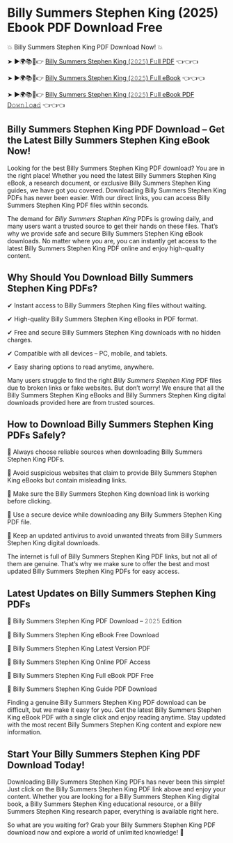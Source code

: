 # Billy Summers Stephen King (2025) Ebook PDF Download Free

💥 Billy Summers Stephen King PDF Download Now! 💥

➤ ►🌍📚📱👉 [Billy Summers Stephen King (𝟸𝟶𝟸𝟻) F𝚞ll PDF](https://getpdf.xyz/billy-summers-stephen-king) 👈👈👈


➤ ►🌍📚📱👉 [Billy Summers Stephen King (𝟸𝟶𝟸𝟻) F𝚞ll eBook](https://getpdf.xyz/billy-summers-stephen-king) 👈👈👈


➤ ►🌍📚📱👉 [Billy Summers Stephen King (𝟸𝟶𝟸𝟻) F𝚞ll eBook PDF D𝚘𝚠𝚗𝚕𝚘a𝚍](https://getpdf.xyz/billy-summers-stephen-king) 👈👈👈


## Billy Summers Stephen King PDF Download – Get the Latest Billy Summers Stephen King eBook Now!

Looking for the best Billy Summers Stephen King PDF download? You are in the right place! Whether you need the latest Billy Summers Stephen King eBook, a research document, or exclusive Billy Summers Stephen King guides, we have got you covered. Downloading Billy Summers Stephen King PDFs has never been easier. With our direct links, you can access Billy Summers Stephen King PDF files within seconds.

The demand for *Billy Summers Stephen King* PDFs is growing daily, and many users want a trusted source to get their hands on these files. That’s why we provide safe and secure Billy Summers Stephen King eBook downloads. No matter where you are, you can instantly get access to the latest Billy Summers Stephen King PDF online and enjoy high-quality content.

## Why Should You Download Billy Summers Stephen King PDFs?

✔ Instant access to Billy Summers Stephen King files without waiting.

✔ High-quality Billy Summers Stephen King eBooks in PDF format.

✔ Free and secure Billy Summers Stephen King downloads with no hidden charges.

✔ Compatible with all devices – PC, mobile, and tablets.

✔ Easy sharing options to read anytime, anywhere.

Many users struggle to find the right *Billy Summers Stephen King* PDF files due to broken links or fake websites. But don’t worry! We ensure that all the Billy Summers Stephen King eBooks and Billy Summers Stephen King digital downloads provided here are from trusted sources.

## How to Download Billy Summers Stephen King PDFs Safely?

📌 Always choose reliable sources when downloading Billy Summers Stephen King PDFs.

📌 Avoid suspicious websites that claim to provide Billy Summers Stephen King eBooks but contain misleading links.

📌 Make sure the Billy Summers Stephen King download link is working before clicking.

📌 Use a secure device while downloading any Billy Summers Stephen King PDF file.

📌 Keep an updated antivirus to avoid unwanted threats from Billy Summers Stephen King digital downloads.

The internet is full of Billy Summers Stephen King PDF links, but not all of them are genuine. That’s why we make sure to offer the best and most updated Billy Summers Stephen King PDFs for easy access.

## Latest Updates on Billy Summers Stephen King PDFs

🔹 Billy Summers Stephen King PDF Download – 𝟸𝟶𝟸𝟻 Edition

🔹 Billy Summers Stephen King eBook Free Download

🔹 Billy Summers Stephen King Latest Version PDF

🔹 Billy Summers Stephen King Online PDF Access

🔹 Billy Summers Stephen King Full eBook PDF Free

🔹 Billy Summers Stephen King Guide PDF Download

Finding a genuine Billy Summers Stephen King PDF download can be difficult, but we make it easy for you. Get the latest Billy Summers Stephen King eBook PDF with a single click and enjoy reading anytime. Stay updated with the most recent Billy Summers Stephen King content and explore new information.

## Start Your Billy Summers Stephen King PDF Download Today!

Downloading Billy Summers Stephen King PDFs has never been this simple! Just click on the Billy Summers Stephen King PDF link above and enjoy your content. Whether you are looking for a Billy Summers Stephen King digital book, a Billy Summers Stephen King educational resource, or a Billy Summers Stephen King research paper, everything is available right here.

So what are you waiting for? Grab your Billy Summers Stephen King PDF download now and explore a world of unlimited knowledge! 🚀